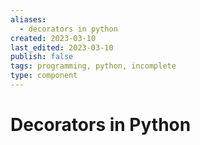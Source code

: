 ```yaml
---
aliases:
  - decorators in python
created: 2023-03-10
last_edited: 2023-03-10
publish: false
tags: programming, python, incomplete
type: component
---
```

# Decorators in Python
